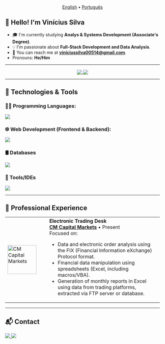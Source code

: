 <div align="center">
  <p>
    <a href="README.md">English</a> •
    <a href="README-pt.md">Português</a>
  </p>
</div>

## 👋 Hello! I'm Vinícius Silva

- 🎓 I'm currently studying **Analys & Systems Development (Associate's Degree)**.
- 💡 I'm passionate about **Full-Stack Development and Data Analysis**.
- 📧 You can reach me at **viniciussilva00514@gmail.com**.
- Pronouns: **He/Him**

---
<div align="center">
  <a href="https://github.com/anuraghazra/github-readme-stats">
    <img align="center" src="https://github-readme-stats.vercel.app/api?username=constnameVinicius&show_icons=true&theme=dark&hide_border=true&include_all_commits=true&count_private=true" />
  </a>
  <a href="https://github.com/anuraghazra/github-readme-stats">
    <img align="center" src="https://github-readme-stats.vercel.app/api/top-langs/?username=constnameVinicius&layout=compact&theme=dark&hide_border=true" />
  </a>
</div>

---

## 🚀 Technologies & Tools

### 👨‍💻 Programming Languages:
<p align="left"> 
  <a href="https://skillicons.dev">
    <img src="https://skillicons.dev/icons?i=java,python,javascript,cs" />
  </a>
</p>

### 🌐 Web Development (Frontend & Backend):
<p align="left"> 
  <a href="https://skillicons.dev">
    <img src="https://skillicons.dev/icons?i=html,css,react,nextjs,nodejs,express,spring" />
  </a>
</p>

### 🛢️ Databases
<p align="left"> 
  <a href="https://skillicons.dev">
    <img src="https://skillicons.dev/icons?i=mysql,mongodb" />
  </a>
</p>

### 🧰 Tools/IDEs
<p align="left"> 
  <a href="https://skillicons.dev">
    <img src="https://skillicons.dev/icons?i=git,github,figma,vscode,idea" />
  </a>
</p>

---
## 🧪 Professional Experience

<table>
  <tr>
    <td width="120px">
      <a href="[Link to Company Website]">
        <img align="left" height="94px" width="94px" alt="CM Capital Markets" src="https://yt3.googleusercontent.com/CwUxBSaJR4C0WlLhG_UWp252wMzmfl3NjPHeByT26oDK9hx9CEK8FxS8GdLRMXmtzBd1UKvmgg=s900-c-k-c0x00ffffff-no-rj"/>
      </a>
    </td>
    <td>
      <strong>Electronic Trading Desk</strong> <br>
      <a href="https://cmcapital.com.br/"><strong>CM Capital Markets</strong></a> • Present<br>
      Focused on:
        <ul>
            <li>Data and electronic order analysis using the FIX (Financial Information eXchange) Protocol format.</li>
            <li>Financial data manipulation using spreadsheets (Excel, including macros/VBA).</li>
            <li>Generation of monthly reports in Excel using data from trading platforms, extracted via FTP server or database.</li>
        </ul>
    </td>
  </tr>
</table>

---

## 📬 Contact

<div align="left">
  <a href="mailto:viniciussilva00514@gmail.com">
    <img src="https://img.shields.io/badge/Gmail-D14836?style=for-the-badge&logo=gmail&logoColor=white">
  </a>
  <a href="https://www.linkedin.com/in/vinicius-silva-a58b5a247/">
    <img src="https://img.shields.io/badge/LinkedIn-0077B5?style=for-the-badge&logo=linkedin&logoColor=white">
  </a>
</div>
